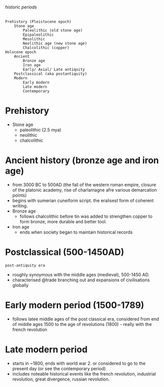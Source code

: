 ###### historic periods
    Prehistory (Pleistocene epoch)
        Stone age 
            Paleolithic (old stone age)
            Epipaleolithic
            Mesolithic
            Neolithic age (new stone age)
            Chalcolithic (copper)
    Holocene epoch
        Ancient
            Bronze age
            Iron age
            Early/ Axial/ Late antiquity
        Postclassical (aka postantiquity)
        Modern 
            Early modern
            Late modern
            Contemporary

# Prehistory
- Stone age 
    + paleolithic (2.5 mya)
    + neolithic 
    + chalcolithic

# Ancient history (bronze age and iron age)
- from 3000 BC to 500AD (the fall of the western roman empire, closure of the platonic academy, rise of charlamagne afre various demarcation points)
- begins with sumerian cuneiform script. the eralisest form of coherent writing. 
- Bronze age
    + follows chalcolithic before tin was added to strengthen copper to form bronze, more durable and better tool. 
- Iron age
    + ends when society began to maintain historical records

# Postclassical (500-1450AD)
    post-antiquity era
- roughly synoymous with the middle ages (medieval), 500-1450 AD. 
- characterised @trade branching out and expansions of civilisations globally

# Early modern period (1500-1789)
- follows latee middle ages of the post classical era, considered from end of middle ages 1500 to the age of revolutions (1800) - really with the french revolution

# Late modern period
- starts in ~1800, ends with world war 2. or considered to go to the present day (or see the contemporary period)
- includes noteable historical events like the french revolution, industrial revolution, great divergence, russian revolution. 



